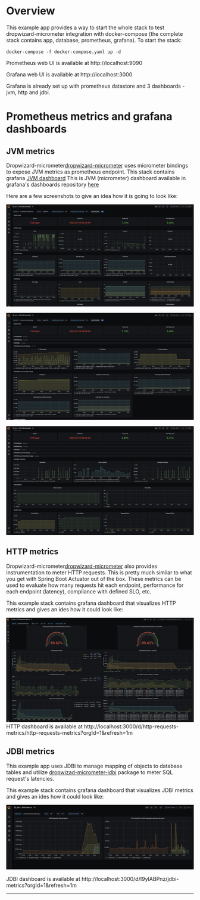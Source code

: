 # Overview
This example app provides a way to start the whole stack to test dropwizard-micrometer integration 
with docker-compose (the complete stack contains app, database, prometheus, grafana).
To start the stack:
```shell
docker-compose -f docker-compose.yaml up -d
```
Prometheus web UI is available at http://localhost:9090

Grafana web UI is available at http://localhost:3000

Grafana is already set up with prometheus datastore and 3 dashboards - jvm, http and jdbi.

# Prometheus metrics and grafana dashboards

## JVM metrics
Dropwizard-micrometer[dropwizard-micrometer] uses micrometer bindings to expose JVM metrics as prometheus endpoint.
This stack contains grafana [JVM dashboard](http://localhost:3000/d/mjyI0fE7k/jvm-micrometer?orgId=1&refresh=30s)
This is JVM (micrometer) dashboard available in grafana's dashboards repository 
[here](https://grafana.com/grafana/dashboards/4701)

Here are a few screenshots to give an idea how it is going to look like:

![JVM dashboard](./images/jvm-dashboard_1.png)

![JVM dashboard](./images/jvm-dashboard_2.png)

![JVM dashboard](./images/jvm-dashboard_3.png)

## HTTP metrics
Dropwizard-micrometer[dropwizard-micrometer] also provides instrumentation to meter HTTP requests. 
This is pretty much similar to what you get with Spring Boot Actuator out of the box.
These metrics can be used to evaluate how many requests hit each endpoint, performance for each endpoint (latency),
compliance with defined SLO, etc.

This example stack contains grafana dashboard that visualizes HTTP metrics and gives an ides how it could look like:

![HTTP dashboard](./images/http-dashboard_1.png)
HTTP dashboard is available at
http://localhost:3000/d/http-requests-metrics/http-requests-metrics?orgId=1&refresh=1m


## JDBI metrics
This example app uses JDBI to manage mapping of objects to database tables and utilize 
[dropwizad-micrometer-jdbi][dropwizard-micrometer] package to meter SQL request's latencies.

This example stack contains grafana dashboard that visualizes JDBI metrics and gives 
an ides how it could look like:

![JDBI dashboard](./images/jdbi-dashboard_1.png)

JDBI dashboard is available at
http://localhost:3000/d/I9yIABPnz/jdbi-metrics?orgId=1&refresh=1m


***
[dropwizard-micrometer]:        https://github.com/MaksymDolgykh/dropwizard-micrometer